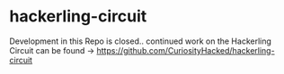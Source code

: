 hackerling-circuit
==================

Development in this Repo is closed.. continued work on the Hackerling Circuit can be found -> https://github.com/CuriosityHacked/hackerling-circuit
